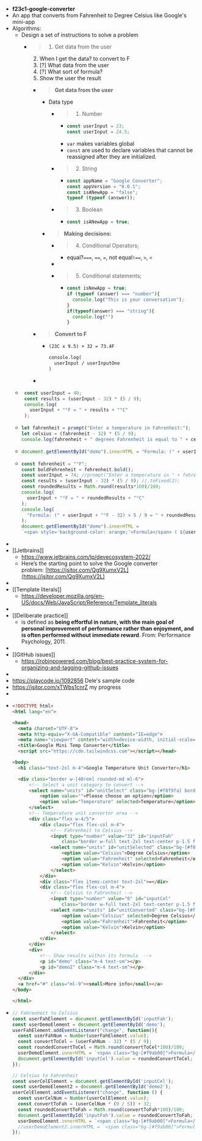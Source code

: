 - **f23c1-google-converter**
- An app that converts from Fahrenheit to Degree Celsius like Google's mini-app
- Algorithms:
	- Design a set of instructions to solve a problem
		- >1. Get data from the user
		  2. When I get the data? to convert to F
		  3. [?] What data from the user
		  4. [?] What sort of formula?
		  5. Show the user the result
			- > **Get data from the user**
				- Data type
					- >1. Number
						- ```js
						  const userInput = 23;
						  const userInput = 24.5;
						  ```
						- `var` makes variables global
						- `const` are used to declare variables that cannot be reassigned after they are initialized.
					- >2. String
						- ```js
						  const appName = "Google Converter";
						  const appVersion = "0.0.1";
						  const isANewApp = "false";
						  typeof (typeof (answer));
						  ```
					- >3. Boolean
						- ```js
						  const isANewApp = true;
						  ```
				- >**Making decisions:**
					- >4. Conditional Operators;
						- equal?`===`, `==`, `=`, not equal`!==`, `>`, `<`
					-
					- >5. Conditional statements;
						- ```js
						  const isNewApp = true;
						  if (typeof (answer) === "number"){
						  	console.log("This is your conversation");
						  }
						  if(typeof(answer) === "string"){
						  	console.log("")
						  }
						  ```
			- >**Convert to F**
				- ```txt
				  (23C x 9.5) + 32 = 73.4F
				  
				  console.log(
				  	userInput / userInputOne
				  )
				  ```
			-
	- ```js
	   const userInput = 40;
	   const results = (userInput - 32) * (5 / 9);
	   console.log(
	     userInput + "°F = " + results + "°C"
	   );
	  ```
	- ```js
	  let fahrenheit = prompt("Enter a temperature in Fahrenheit:");
	  let celsius = (fahrenheit - 32) * (5 / 9);
	  console.log(fahrenheit + " degrees Fahrenheit is equal to " + celsius + " degrees Celsius.");
	  ```
	- ```js
	  document.getElementById("demo").innerHTML = "Formula: (" + userInput + boldText + " - 32) × 5 / 9 = " + results + "<b>°C</b>";
	  ```
	- ```js
	  const fehrenheit = "°F";
	  const boldFehrenheit = fehrenheit.bold();
	  const userInput = 74; //prompt("Enter a temperature in " + fehrenheit);
	  const results = (userInput - 32) * (5 / 9); //.toFixed(2);
	  const roundedResults = Math.round(results*100)/100;
	  console.log(
	    userInput + "°F = " + roundedResults + "°C"
	  );
	  console.log(
	    "Formula: (" + userInput + "°F - 32) × 5 / 9 = " + roundedResults + "°C"
	  );
	  document.getElementById("demo").innerHTML = 
	  `<span style='background-color: orange;'>Formula</span> ( ${userInput}${boldFehrenheit} - 32) × 5 / 9 = ${roundedResults}<b>°C</b>`;
	  ```
-
- [[Jetbrains]]
	- https://www.jetbrains.com/lp/devecosystem-2022/
	- Here’s the starting point to solve the Google converter problem: [https://jsitor.com/Qg9XumxV2L](https://jsitor.com/Qg9XumxV2L)
-
- [[Template literals]]
	- https://developer.mozilla.org/en-US/docs/Web/JavaScript/Reference/Template_literals
-
- [[Deliberate practice]]
	- is defined as **being effortful in nature, with the main goal of personal improvement of performance rather than enjoyment, and is often performed without immediate reward**. From: Performance Psychology, 2011.
-
- [[GitHub issues]]
	- https://robinpowered.com/blog/best-practice-system-for-organizing-and-tagging-github-issues
-
- https://playcode.io/1092856 Dele's sample code
- https://jsitor.com/xTWbs1cnrZ my progress
-
- ```html
  <!DOCTYPE html>
  <html lang="en">
  
  <head>
  	<meta charset="UTF-8">
  	<meta http-equiv="X-UA-Compatible" content="IE=edge">
  	<meta name="viewport" content="width=device-width, initial-scale=1.0">
  	<title>Google Mini Temp Converter</title>
    <script src="https://cdn.tailwindcss.com"></script></head>
  
  <body>
  	<h1 class="text-2xl m-4">Google Temperature Unit Converter</h1>
  
  	<div class="border w-[40rem] rounded-md ml-6">
  		<!-- Select a unit category to convert -->
  		<select name="units" id="unitSelect" class="bg-[#f8f9fa] border rounded-md w-3/4 m-4 text-sm py-1.5">
  			<option value="">Please choose an option</option>
  			<option value="Temperature" selected>Temperature</option>
  		</select>
  		<!-- Temperature unit convertor area -->
  		<div class="flex w-4/5">
  			<div class="flex flex-col m-4">
  				<!-- Fahrenheit to Celsius -->
  				<input type="number" value="32" id="inputFah"
  					class="border w-full text-2xl text-center p-1.5 focus:outline-none">
  				<select name="units" id="unitSelected" class="bg-[#f8f9fa] border rounded-b-sm w-full text-sm py-1.5">
  					<option value="Celsius">Degree Celsius</option>
  					<option value="Fahrenheit" selected>Fahrenheit</option>
  					<option value="Kelvin">Kelvin</option>
  				</select>
  			</div>
  			<div class="flex items-center text-2xl">=</div>
  			<div class="flex flex-col m-4">
  				<!-- Celsius to Fahrenheit -->
  				<input type="number" value="0" id="inputCel"
  					class="border w-full text-2xl text-center p-1.5 focus:outline-none">
  				<select name="units" id="unitConverted" class="bg-[#f8f9fa] border rounded-b-sm w-full text-sm py-1.5">
  					<option value="Celsius" selected>Degree Celsius</option>
  					<option value="Fahrenheit">Fahrenheit</option>
  					<option value="Kelvin">Kelvin</option>
  				</select>
  			</div>
  		</div>
  		<div>
  			<!-- Show results within its formula  -->
  			<p id="demo" class="m-4 text-sm"></p>
  			<p id="demo2" class="m-4 text-sm"></p>
  		</div>
  	</div>
  	<a href="#" class="ml-9"><small>More info</small></a>
  </body>
  
  </html>
  ```
- ```js
  // Fahrenheit to Celsius
  const userFahElement = document.getElementById('inputFah');
  const userDemoElement = document.getElementById('demo');
  userFahElement.addEventListener("change", function(){
    const userFahNum = Number(userFahElement.value);
    const convertToCel = (userFahNum - 32) * (5 / 9); 
    const roundedConvertToCel = Math.round(convertToCel*100)/100;
    userDemoElement.innerHTML = `<span class="bg-[#f9ab00]">Formula</span> ( ${userFahNum}<b>°F</b> - 32) × 5 / 9 = ${roundedConvertToCel}<b>°C</b>`;
    document.getElementById('inputCel').value = roundedConvertToCel;
  });
  
  // Celsius to Fahrenheit
  const userCelElement = document.getElementById('inputCel');
  const userDemoElement2 = document.getElementById('demo2');
  userCelElement.addEventListener("change", function () {
    const userCelNum = Number(userCelElement.value);
    const convertToFah = (userCelNum * (9 / 5)) + 32;
    const roundedConvertToFah = Math.round(convertToFah*100)/100;
    document.getElementById('inputFah').value = roundedConvertToFah;
    userDemoElement.innerHTML = `<span class="bg-[#f9ab00]">Formula</span> ( ${roundedConvertToFah}<b>°F</b> - 32) × 5 / 9 = ${userCelNum}<b>°C</b>`;
    //userDemoElement2.innerHTML = `<span class="bg-[#f9ab00]">Formula</span> ( ${userCelNum}<b>°C</b> × 9 / 5 ) + 32 = ${roundedConvertToFah}<b>°F</b>`;
  });
  ```